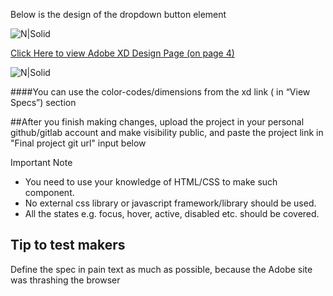 Below is the design of the dropdown button element

![N|Solid](https://i.ibb.co/sQQQ0V4/Screenshot-2021-11-22-at-11-55-24-PM.png)


[Click Here to view Adobe XD Design Page (on page 4)] 


![N|Solid](https://i.ibb.co/MSdtb6v/Screenshot-2021-11-23-at-12-01-11-AM.png)



####You can use the color-codes/dimensions from the xd link ( in “View Specs”) section



##After you finish making changes, upload the project in your personal github/gitlab account and make visibility public, and paste the project link in "Final project git url" input below


Important Note

- You need to use your knowledge of HTML/CSS to make such component.
- No external css library or javascript framework/library should be used.
- All the states e.g. focus, hover, active, disabled etc. should be covered.


## Tip to test makers

Define the spec in pain text as much as possible, because the Adobe site was thrashing the browser

[Click Here to view Adobe XD Design Page (on page 4)]: <https://xd.adobe.com/view/e49e5003-156c-40bb-a488-e1867aa9a759-b1cd/screen/d3f129fe-26a0-4175-af20-92e8737ae8c1/specs/>
